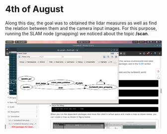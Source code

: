 # 4th of August

Along this day, the goal was to obtained the lidar measures as well as find the relation between them and the camera input images. For this purpose, running the SLAM node (gmapping) we noticed about the topic **/scan**.

![alt text](https://github.com/vmarlasco/hello-world/blob/journalist/journal/08_04/Screenshot%20from%202018-08-04%2017-22-23.png
 "topic discover")
